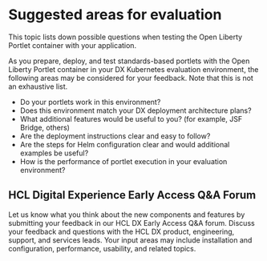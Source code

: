 # Suggested areas for evaluation

This topic lists down possible questions when testing the Open Liberty Portlet container with your application.

As you prepare, deploy, and test standards-based portlets with the Open Liberty Portlet container in your DX Kubernetes evaluation environment, the following areas may be considered for your feedback. Note that this is not an exhaustive list.  

- Do your portlets work in this environment?
- Does this environment match your DX deployment architecture plans?
- What additional features would be useful to you? (for example, JSF Bridge, others)
- Are the deployment instructions clear and easy to follow?
- Are the steps for Helm configuration clear and would additional examples be useful?
- How is the performance of portlet execution in your evaluation environment?

## HCL Digital Experience Early Access Q&A Forum

Let us know what you think about the new components and features by submitting your feedback in our HCL DX Early Access Q&A forum. Discuss your feedback and questions with the HCL DX product, engineering, support, and services leads. Your input areas may include installation and configuration, performance, usability, and related topics. 
